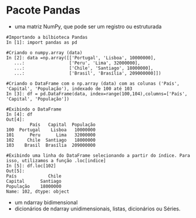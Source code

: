 # Pacote Pandas

+ uma matriz NumPy, que pode ser um registro ou estruturada
``` phyton
#Importando a bilbioteca Pandas
In [1]: import pandas as pd

#Criando o numpy.array (data)
In [2]: data =np.array([['Portugal', 'Lisboa', 10000000],
   ...:                 ['Peru', 'Lima', 32000000],
   ...:                 ['Chile', 'Santiago', 18000000],
   ...:                 ['Brasil', 'Brasília', 209000000]])

#Criando o DataFrame com o np.array (data) com as colunas ('País', 'Capital', 'População'), indexado de 100 até 103
In [3]: df = pd.DataFrame(data, index=range(100,104),columns=['País', 'Capital', 'População'])

#Exibindo o DataFrame
In [4]: df
Out[4]: 
         País   Capital  População
100  Portugal    Lisboa   10000000
101      Peru      Lima   32000000
102     Chile  Santiago   18000000
103    Brasil  Brasília  209000000

#Exibindo uma linha do DataFrame selecionando a partir do índice. Para isso, utilizamos a função .loc[indice]
In [5]: df.loc[102]
Out[5]: 
País            Chile
Capital      Santiago
População    18000000
Name: 102, dtype: object

```
+ um ndarray bidimensional
+ dicionários de ndarray unidimensionais, listas, dicionários ou Séries.
